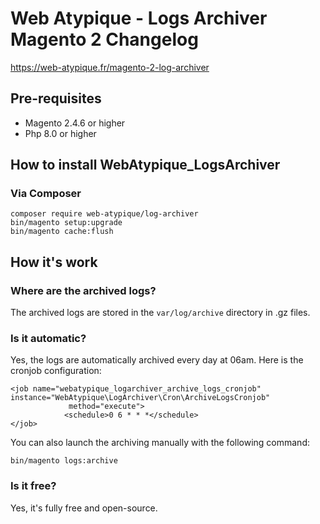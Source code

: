 # Web Atypique - Logs Archiver Magento 2 Changelog

https://web-atypique.fr/magento-2-log-archiver

## Pre-requisites
- Magento 2.4.6 or higher
- Php 8.0 or higher

## How to install WebAtypique_LogsArchiver

### Via Composer
```
composer require web-atypique/log-archiver
bin/magento setup:upgrade
bin/magento cache:flush
```

## How it's work

### Where are the archived logs?

The archived logs are stored in the `var/log/archive` directory in .gz files.

### Is it automatic?

Yes, the logs are automatically archived every day at 06am.
Here is the cronjob configuration:
```
<job name="webatypique_logarchiver_archive_logs_cronjob" instance="WebAtypique\LogArchiver\Cron\ArchiveLogsCronjob"
             method="execute">
            <schedule>0 6 * * *</schedule>
</job>
```

You can also launch the archiving manually with the following command:
```
bin/magento logs:archive
```

### Is it free?

Yes, it's fully free and open-source.